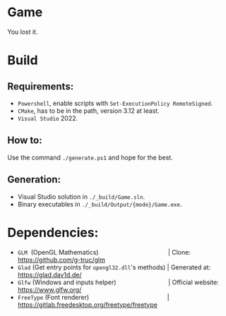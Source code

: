 # Game
You lost it.

# Build
## Requirements:
- `Powershell`, enable scripts with `Set-ExecutionPolicy RemoteSigned`.
- `CMake`, has to be in the path, version 3.12 at least.
- `Visual Studio` 2022.

## How to:
Use the command `./generate.ps1` and hope for the best.

## Generation:
- Visual Studio solution in `./_build/Game.sln`.
- Binary executables in `./_build/Output/{mode}/Game.exe`.

# Dependencies:
- `GLM`  (OpenGL Mathematics)                                        | Clone: https://github.com/g-truc/glm
- `Glad` (Get entry points for `opengl32.dll`'s methods) | Generated at: https://glad.dav1d.de/
- `Glfw` (Windows and inputs helper)                              | Official website: https://www.glfw.org/
- `FreeType` (Font renderer)                                             | https://gitlab.freedesktop.org/freetype/freetype